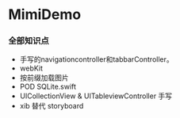 # MimiDemo

### 全部知识点 ###

* 手写的navigationcontroller和tabbarController。
* webKit
* 按前缀加载图片
* POD SQLite.swift
* UICollectionView & UITableviewController 手写
* xib 替代 storyboard

